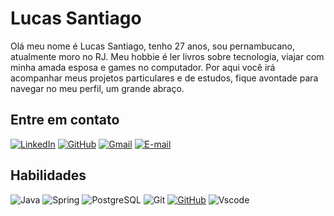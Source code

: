 # Lucas Santiago
Olá meu nome é Lucas Santiago, tenho 27 anos, sou pernambucano, atualmente moro no RJ. Meu hobbie é ler livros sobre tecnologia, viajar com minha amada esposa e games no computador. Por aqui você irá acompanhar meus projetos particulares e de estudos, fique avontade para navegar no meu perfil, um grande abraço.

## Entre em contato
[![LinkedIn](https://img.shields.io/badge/LinkedIn-0077B5?style=for-the-badge&logo=linkedin&logoColor=white)](https://www.linkedin.com/in/lucas-santiagodev/)
[![GitHub](https://img.shields.io/badge/GitHub-100000?style=for-the-badge&logo=github&logoColor=white)](https://github.com/SantiagoLucas06)
[![Gmail](https://img.shields.io/badge/Gmail-333333?style=for-the-badge&logo=gmail&logoColor=red)](mailto:lucaspqdbigua@gmail.com)
[![E-mail](https://img.shields.io/badge/-Email-000?style=for-the-badge&logo=microsoft-outlook&logoColor=007BFF)](mailto:santiagolucas13@hotmail.com)

## Habilidades
![Java](https://img.shields.io/badge/java-%23ED8B00.svg?style=for-the-badge&logo=openjdk&logoColor=white)
![Spring](https://img.shields.io/badge/spring-%236DB33F.svg?style=for-the-badge&logo=spring&logoColor=white)
![PostgreSQL](https://img.shields.io/badge/PostgreSQL-000?style=for-the-badge&logo=postgresql)
![Git](https://img.shields.io/badge/GIT-E44C30?style=for-the-badge&logo=git&logoColor=white)
[![GitHub](https://img.shields.io/badge/GitHub-100000?style=for-the-badge&logo=github&logoColor=white)](https://github.com/SEUUSERNAME)
![Vscode](https://img.shields.io/badge/Vscode-007ACC?style=for-the-badge&logo=visual-studio-code&logoColor=white)
